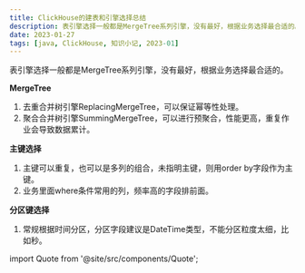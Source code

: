```yaml
---
title: ClickHouse的建表和引擎选择总结
description: 表引擎选择一般都是MergeTree系列引擎，没有最好，根据业务选择最合适的。
date: 2023-01-27
tags: [java, ClickHouse, 知识小记, 2023-01]
---
```




表引擎选择一般都是MergeTree系列引擎，没有最好，根据业务选择最合适的。



**MergeTree**

1. 去重合并树引擎ReplacingMergeTree，可以保证幂等性处理。
2. 聚合合并树引擎SummingMergeTree，可以进行预聚合，性能更高，重复作业会导致数据累计。

**主键选择**

1. 主键可以重复，也可以是多列的组合，未指明主键，则用order by字段作为主键。
2. 业务里面where条件常用的列，频率高的字段排前面。

**分区键选择**

1. 常规根据时间分区，分区字段建议是DateTime类型，不能分区粒度太细，比如秒。



import Quote from '@site/src/components/Quote';

> <Quote></Quote>
